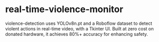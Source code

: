 # real-time-violence-monitor
violence-detection uses YOLOv8n.pt and a Roboflow dataset to detect violent actions in real-time video, with a Tkinter UI. Built at zero cost on donated hardware, it achieves 80%+ accuracy for enhancing safety.
